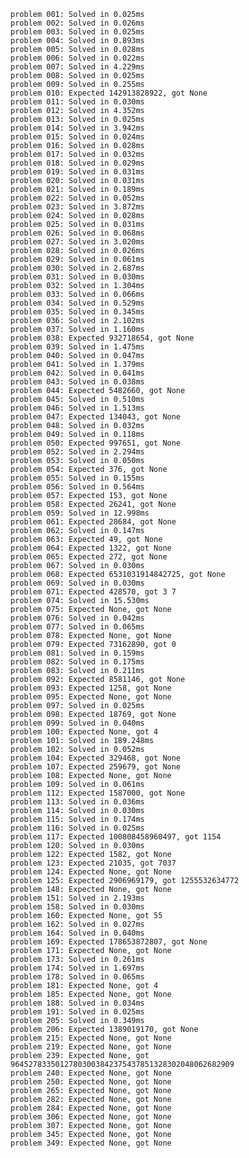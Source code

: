     problem 001: Solved in 0.025ms
    problem 002: Solved in 0.026ms
    problem 003: Solved in 0.025ms
    problem 004: Solved in 0.893ms
    problem 005: Solved in 0.028ms
    problem 006: Solved in 0.022ms
    problem 007: Solved in 4.229ms
    problem 008: Solved in 0.025ms
    problem 009: Solved in 0.255ms
    problem 010: Expected 142913828922, got None
    problem 011: Solved in 0.030ms
    problem 012: Solved in 4.352ms
    problem 013: Solved in 0.025ms
    problem 014: Solved in 3.942ms
    problem 015: Solved in 0.024ms
    problem 016: Solved in 0.028ms
    problem 017: Solved in 0.032ms
    problem 018: Solved in 0.029ms
    problem 019: Solved in 0.031ms
    problem 020: Solved in 0.031ms
    problem 021: Solved in 0.189ms
    problem 022: Solved in 0.052ms
    problem 023: Solved in 3.872ms
    problem 024: Solved in 0.028ms
    problem 025: Solved in 0.031ms
    problem 026: Solved in 0.068ms
    problem 027: Solved in 3.020ms
    problem 028: Solved in 0.026ms
    problem 029: Solved in 0.061ms
    problem 030: Solved in 2.687ms
    problem 031: Solved in 0.030ms
    problem 032: Solved in 1.304ms
    problem 033: Solved in 0.066ms
    problem 034: Solved in 0.529ms
    problem 035: Solved in 0.345ms
    problem 036: Solved in 2.102ms
    problem 037: Solved in 1.160ms
    problem 038: Expected 932718654, got None
    problem 039: Solved in 1.475ms
    problem 040: Solved in 0.047ms
    problem 041: Solved in 1.379ms
    problem 042: Solved in 0.041ms
    problem 043: Solved in 0.038ms
    problem 044: Expected 5482660, got None
    problem 045: Solved in 0.510ms
    problem 046: Solved in 1.513ms
    problem 047: Expected 134043, got None
    problem 048: Solved in 0.032ms
    problem 049: Solved in 0.118ms
    problem 050: Expected 997651, got None
    problem 052: Solved in 2.294ms
    problem 053: Solved in 0.050ms
    problem 054: Expected 376, got None
    problem 055: Solved in 0.155ms
    problem 056: Solved in 0.564ms
    problem 057: Expected 153, got None
    problem 058: Expected 26241, got None
    problem 059: Solved in 12.998ms
    problem 061: Expected 28684, got None
    problem 062: Solved in 0.147ms
    problem 063: Expected 49, got None
    problem 064: Expected 1322, got None
    problem 065: Expected 272, got None
    problem 067: Solved in 0.030ms
    problem 068: Expected 6531031914842725, got None
    problem 069: Solved in 0.030ms
    problem 071: Expected 428570, got 3 7
    problem 074: Solved in 15.530ms
    problem 075: Expected None, got None
    problem 076: Solved in 0.042ms
    problem 077: Solved in 0.065ms
    problem 078: Expected None, got None
    problem 079: Expected 73162890, got 0
    problem 081: Solved in 0.159ms
    problem 082: Solved in 0.175ms
    problem 083: Solved in 0.211ms
    problem 092: Expected 8581146, got None
    problem 093: Expected 1258, got None
    problem 095: Expected None, got None
    problem 097: Solved in 0.025ms
    problem 098: Expected 18769, got None
    problem 099: Solved in 0.040ms
    problem 100: Expected None, got 4
    problem 101: Solved in 189.248ms
    problem 102: Solved in 0.052ms
    problem 104: Expected 329468, got None
    problem 107: Expected 259679, got None
    problem 108: Expected None, got None
    problem 109: Solved in 0.061ms
    problem 112: Expected 1587000, got None
    problem 113: Solved in 0.036ms
    problem 114: Solved in 0.030ms
    problem 115: Solved in 0.174ms
    problem 116: Solved in 0.025ms
    problem 117: Expected 100808458960497, got 1154
    problem 120: Solved in 0.030ms
    problem 122: Expected 1582, got None
    problem 123: Expected 21035, got 7037
    problem 124: Expected None, got None
    problem 125: Expected 2906969179, got 1255532634772
    problem 148: Expected None, got None
    problem 151: Solved in 2.193ms
    problem 158: Solved in 0.030ms
    problem 160: Expected None, got 55
    problem 162: Solved in 0.027ms
    problem 164: Solved in 0.040ms
    problem 169: Expected 178653872807, got None
    problem 171: Expected None, got None
    problem 173: Solved in 0.261ms
    problem 174: Solved in 1.697ms
    problem 178: Solved in 0.065ms
    problem 181: Expected None, got 4
    problem 185: Expected None, got None
    problem 188: Solved in 0.034ms
    problem 191: Solved in 0.025ms
    problem 205: Solved in 0.349ms
    problem 206: Expected 1389019170, got None
    problem 215: Expected None, got None
    problem 219: Expected None, got None
    problem 239: Expected None, got 96452783350127803003842375437851328302048062682909
    problem 240: Expected None, got None
    problem 250: Expected None, got None
    problem 265: Expected None, got None
    problem 282: Expected None, got None
    problem 284: Expected None, got None
    problem 306: Expected None, got None
    problem 307: Expected None, got None
    problem 345: Expected None, got None
    problem 349: Expected None, got None
